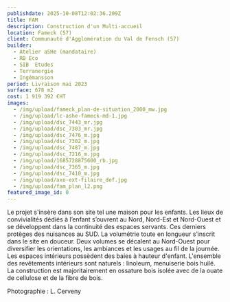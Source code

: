 ```yaml
---
publishdate: 2025-10-08T12:02:36.209Z
title: FAM
description: Construction d'un Multi-accueil
location: Fameck (57)
client: Communauté d'Agglomération du Val de Fensch (57)
builder:
  - Atelier aSHe (mandataire)
  - RB Eco
  - SIB  Etudes
  - Terranergie
  - Ingémansson
period: Livraison mai 2023
surface: 678 m2
cost: 1 919 392 €HT
images:
  - /img/upload/fameck_plan-de-situation_2000_mw.jpg
  - /img/upload/lc-ashe-fameck-md-1.jpg
  - /img/upload/dsc_7443_mr.jpg
  - /img/upload/dsc_7303_mr.jpg
  - /img/upload/dsc_7476_m.jpg
  - /img/upload/dsc_7302_m.jpg
  - /img/upload/dsc_7487_m.jpg
  - /img/upload/dsc_7216_m.jpg
  - /img/upload/1685728875600_rb.jpg
  - /img/upload/dsc_7365_m.jpg
  - /img/upload/dsc_7410_m.jpg
  - /img/upload/axo-ext-filaire_def.jpg
  - /img/upload/fam_plan_l2.png
featured_image_id: 0
---
```

Le projet s'insère dans son site tel une maison pour les enfants. Les lieux de convivialités dédiés à l’enfant s’ouvrent au Nord, Nord-Est et Nord-Ouest et se développent dans la continuité des espaces servants. Ces derniers protèges des nuisances au SUD. La volumétrie toute en longueur s’inscrit dans le site en douceur. Deux volumes se décalent au Nord-Ouest pour diversifier les orientations, les ambiances et les usages au fil de la journée. Les espaces intérieurs possèdent des baies à hauteur d'enfant. L'ensemble des revêtements intérieurs sont naturels : linoleum, menuiserie bois huilé. La construction est majoritairement en ossature bois isolée avec de la ouate de cellulose et de la fibre de bois.

P﻿hotographie : L. Cerveny